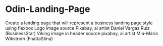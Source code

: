 # Odin-Landing-Page

Create a landing page that will represent a business landing page style using flexbox
Logo image source Pixabay, ai artist Daniel Vargas Ruiz (BusinessStar)
Viking image in header source pixabay, ai artist Mia-Maria Wikstrom (FnattaStina)
